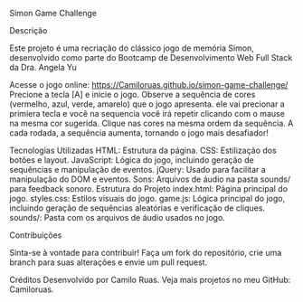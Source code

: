 Simon Game Challenge

Descrição

Este projeto é uma recriação do clássico jogo de memória Simon, desenvolvido como parte do Bootcamp de Desenvolvimento Web Full Stack da Dra. Angela Yu


Acesse o jogo online: https://Camiloruas.github.io/simon-game-challenge/
Precione a tecla [A] e inicie o jogo.
Observe a sequência de cores (vermelho, azul, verde, amarelo) que o jogo apresenta.
ele vai precionar a primiera tecla e você na sequencia você irá repetir clicando com o mause na mesma cor sugerida.
Clique nas cores na mesma ordem da sequência.
A cada rodada, a sequência aumenta, tornando o jogo mais desafiador!



Tecnologias Utilizadas
HTML: Estrutura da página.
CSS: Estilização dos botões e layout.
JavaScript: Lógica do jogo, incluindo geração de sequências e manipulação de eventos.
jQuery: Usado para facilitar a manipulação do DOM e eventos.
Sons: Arquivos de áudio na pasta sounds/ para feedback sonoro.
Estrutura do Projeto
index.html: Página principal do jogo.
styles.css: Estilos visuais do jogo.
game.js: Lógica principal do jogo, incluindo geração de sequências aleatórias e verificação de cliques.
sounds/: Pasta com os arquivos de áudio usados no jogo.

Contribuições

Sinta-se à vontade para contribuir! Faça um fork do repositório, crie uma branch para suas alterações e envie um pull request.

Créditos
Desenvolvido por Camilo Ruas.
Veja mais projetos no meu GitHub: Camiloruas.
